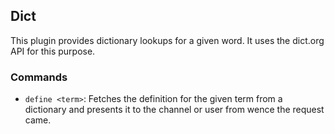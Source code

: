 ## Dict

This plugin provides dictionary lookups for a given word.
It uses the dict.org API for this purpose.

### Commands

* `define <term>`: Fetches the definition for the given term from a dictionary
  and presents it to the channel or user from wence the request came.

